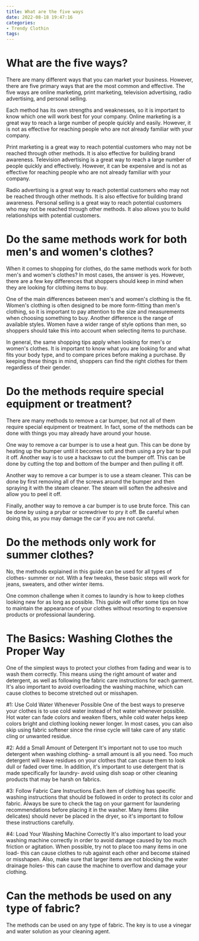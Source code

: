 ```yaml
---
title: What are the five ways
date: 2022-08-18 19:47:16
categories:
- Trendy Clothin
tags:
---
```



#  What are the five ways?

There are many different ways that you can market your business. However, there are five primary ways that are the most common and effective. The five ways are online marketing, print marketing, television advertising, radio advertising, and personal selling.

Each method has its own strengths and weaknesses, so it is important to know which one will work best for your company. Online marketing is a great way to reach a large number of people quickly and easily. However, it is not as effective for reaching people who are not already familiar with your company.

Print marketing is a great way to reach potential customers who may not be reached through other methods. It is also effective for building brand awareness. Television advertising is a great way to reach a large number of people quickly and effectively. However, it can be expensive and is not as effective for reaching people who are not already familiar with your company.

Radio advertising is a great way to reach potential customers who may not be reached through other methods. It is also effective for building brand awareness. Personal selling is a great way to reach potential customers who may not be reached through other methods. It also allows you to build relationships with potential customers.

#  Do the same methods work for both men's and women's clothes?

When it comes to shopping for clothes, do the same methods work for both men's and women's clothes? In most cases, the answer is yes. However, there are a few key differences that shoppers should keep in mind when they are looking for clothing items to buy.

One of the main differences between men's and women's clothing is the fit. Women's clothing is often designed to be more form-fitting than men's clothing, so it is important to pay attention to the size and measurements when choosing something to buy. Another difference is the range of available styles. Women have a wider range of style options than men, so shoppers should take this into account when selecting items to purchase.

In general, the same shopping tips apply when looking for men's or women's clothes. It is important to know what you are looking for and what fits your body type, and to compare prices before making a purchase. By keeping these things in mind, shoppers can find the right clothes for them regardless of their gender.

#  Do the methods require special equipment or treatment? 

There are many methods to remove a car bumper, but not all of them require special equipment or treatment. In fact, some of the methods can be done with things you may already have around your house.

One way to remove a car bumper is to use a heat gun. This can be done by heating up the bumper until it becomes soft and then using a pry bar to pull it off. Another way is to use a hacksaw to cut the bumper off. This can be done by cutting the top and bottom of the bumper and then pulling it off. 

Another way to remove a car bumper is to use a steam cleaner. This can be done by first removing all of the screws around the bumper and then spraying it with the steam cleaner. The steam will soften the adhesive and allow you to peel it off. 

Finally, another way to remove a car bumper is to use brute force. This can be done by using a prybar or screwdriver to pry it off. Be careful when doing this, as you may damage the car if you are not careful.

#  Do the methods only work for summer clothes?

No, the methods explained in this guide can be used for all types of clothes- summer or not. With a few tweaks, these basic steps will work for jeans, sweaters, and other winter items.

One common challenge when it comes to laundry is how to keep clothes looking new for as long as possible. This guide will offer some tips on how to maintain the appearance of your clothes without resorting to expensive products or professional laundering. 

# The Basics: Washing Clothes the Proper Way

One of the simplest ways to protect your clothes from fading and wear is to wash them correctly. This means using the right amount of water and detergent, as well as following the fabric care instructions for each garment. It's also important to avoid overloading the washing machine, which can cause clothes to become stretched out or misshapen.

#1: Use Cold Water Whenever Possible
One of the best ways to preserve your clothes is to use cold water instead of hot water whenever possible. Hot water can fade colors and weaken fibers, while cold water helps keep colors bright and clothing looking newer longer. In most cases, you can also skip using fabric softener since the rinse cycle will take care of any static cling or unwanted residue.

#2: Add a Small Amount of Detergent
It's important not to use too much detergent when washing clothing- a small amount is all you need. Too much detergent will leave residues on your clothes that can cause them to look dull or faded over time. In addition, it's important to use detergent that is made specifically for laundry- avoid using dish soap or other cleaning products that may be harsh on fabrics. 

#3: Follow Fabric Care Instructions 
Each item of clothing has specific washing instructions that should be followed in order to protect its color and fabric. Always be sure to check the tag on your garment for laundering recommendations before placing it in the washer. Many items (like delicates) should never be placed in the dryer, so it's important to follow these instructions carefully. 

#4: Load Your Washing Machine Correctly 
It's also important to load your washing machine correctly in order to avoid damage caused by too much friction or agitation. When possible, try not to place too many items in one load- this can cause clothes to rub against each other and become stained or misshapen. Also, make sure that larger items are not blocking the water drainage holes- this can cause the machine to overflow and damage your clothing.

#  Can the methods be used on any type of fabric?

The methods can be used on any type of fabric. The key is to use a vinegar and water solution as your cleaning agent.
